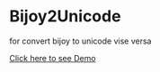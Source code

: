 # Bijoy2Unicode
for convert bijoy to unicode vise versa


[Click here to see Demo](https://bdlogicalerror.github.io/Bijoy2Unicode/)
